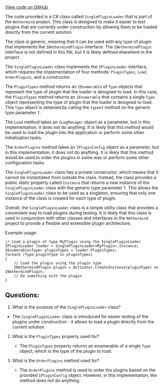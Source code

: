 [View code on GitHub](https://github.com/nethermindeth/nethermind/Nethermind.Api/Extensions/SinglePluginLoader.cs)

The code provided is a C# class called `SinglePluginLoader` that is part of the `Nethermind` project. This class is designed to make it easier to test plugins that are currently under construction by allowing them to be loaded directly from the current solution. 

The class is generic, meaning that it can be used with any type of plugin that implements the `INethermindPlugin` interface. The `INethermindPlugin` interface is not defined in this file, but it is likely defined elsewhere in the project. 

The `SinglePluginLoader` class implements the `IPluginLoader` interface, which requires the implementation of four methods: `PluginTypes`, `Load`, `OrderPlugins`, and a constructor. 

The `PluginTypes` method returns an `IEnumerable` of `Type` objects that represent the type of plugin that the loader is designed to load. In this case, the `PluginTypes` method returns an `IEnumerable` that contains a single `Type` object representing the type of plugin that the loader is designed to load. This `Type` object is obtained by calling the `typeof` method on the generic type parameter `T`.

The `Load` method takes an `ILogManager` object as a parameter, but in this implementation, it does not do anything. It is likely that this method would be used to load the plugin into the application or perform some other initialization tasks.

The `OrderPlugins` method takes an `IPluginConfig` object as a parameter, but in this implementation, it does not do anything. It is likely that this method would be used to order the plugins in some way or perform some other configuration tasks.

The `SinglePluginLoader` class has a private constructor, which means that it cannot be instantiated from outside the class. Instead, the class provides a public static property called `Instance` that returns a new instance of the `SinglePluginLoader` class with the generic type parameter `T`. This allows the `SinglePluginLoader` class to be used as a singleton, ensuring that only one instance of the class is created for each type of plugin.

Overall, the `SinglePluginLoader` class is a simple utility class that provides a convenient way to load plugins during testing. It is likely that this class is used in conjunction with other classes and interfaces in the `Nethermind` project to provide a flexible and extensible plugin architecture. 

Example usage:

```
// Load a plugin of type MyPlugin using the SinglePluginLoader
IPluginLoader loader = SinglePluginLoader<MyPlugin>.Instance;
IEnumerable<Type> pluginTypes = loader.PluginTypes;
foreach (Type pluginType in pluginTypes)
{
    // Load the plugin using the plugin type
    INethermindPlugin plugin = Activator.CreateInstance(pluginType) as INethermindPlugin;
    // Do something with the plugin
}
```
## Questions: 
 1. What is the purpose of the `SinglePluginLoader` class?
   - The `SinglePluginLoader` class is introduced for easier testing of the plugins under construction - it allows to load a plugin directly from the current solution.

2. What is the `PluginTypes` property used for?
   - The `PluginTypes` property returns an enumerable of a single `Type` object, which is the type of the plugin to load.

3. What is the `OrderPlugins` method used for?
   - The `OrderPlugins` method is used to order the plugins based on the provided `IPluginConfig` object. However, in this implementation, the method does not do anything.